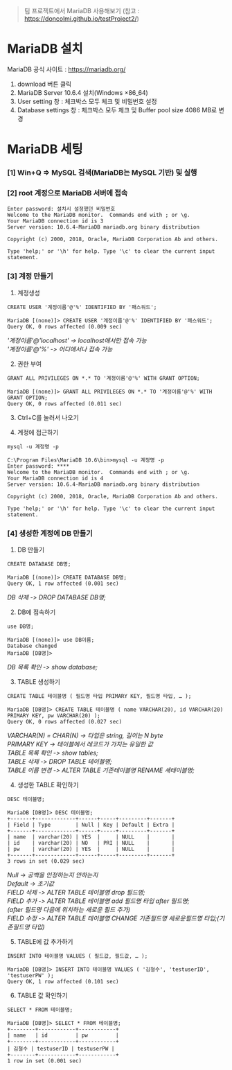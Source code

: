 > 팀 프로젝트에서 MariaDB 사용해보기 (참고 : https://doncolmi.github.io/testProject2/)



# MariaDB 설치

MariaDB 공식 사이트 : https://mariadb.org/

  1. download 버튼 클릭
  2. MariaDB Server 10.6.4 설치(Windows ×86_64)
  3. User setting 창 : 체크박스 모두 체크 및 비밀번호 설정
  4. Database settings 창 : 체크박스 모두 체크 및 Buffer pool size 4086 MB로 변경

# MariaDB 세팅

### [1] Win+Q => MySQL 검색(MariaDB는 MySQL 기반) 및 실행

### [2] root 계정으로 MariaDB 서버에 접속

```
Enter password: 설치시 설정했던 비밀번호
Welcome to the MariaDB monitor.  Commands end with ; or \g.
Your MariaDB connection id is 3
Server version: 10.6.4-MariaDB mariadb.org binary distribution

Copyright (c) 2000, 2018, Oracle, MariaDB Corporation Ab and others.

Type 'help;' or '\h' for help. Type '\c' to clear the current input statement.
```

### [3] 계정 만들기

1. 계정생성

```
CREATE USER '계정이름'@'%' IDENTIFIED BY '패스워드';
```

```
MariaDB [(none)]> CREATE USER '계정이름'@'%' IDENTIFIED BY '패스워드';
Query OK, 0 rows affected (0.009 sec)
```
*'계정이름'@'localhost' -> localhost에서만 접속 가능 <br>
'계정이름'@'%' -> 어디에서나 접속 가능*

2. 권한 부여

```
GRANT ALL PRIVILEGES ON *.* TO '계정이름'@'%' WITH GRANT OPTION;
```

```
MariaDB [(none)]> GRANT ALL PRIVILEGES ON *.* TO '계정이름'@'%' WITH GRANT OPTION;
Query OK, 0 rows affected (0.011 sec)
```

3. Ctrl+C를 눌러서 나오기

4. 계정에 접근하기

```
mysql -u 계정명 -p
```

```
C:\Program Files\MariaDB 10.6\bin>mysql -u 계정명 -p
Enter password: ****
Welcome to the MariaDB monitor.  Commands end with ; or \g.
Your MariaDB connection id is 4
Server version: 10.6.4-MariaDB mariadb.org binary distribution

Copyright (c) 2000, 2018, Oracle, MariaDB Corporation Ab and others.

Type 'help;' or '\h' for help. Type '\c' to clear the current input statement.
```

### [4] 생성한 계정에 DB 만들기

1. DB 만들기

```
CREATE DATABASE DB명;
```

```
MariaDB [(none)]> CREATE DATABASE DB명;
Query OK, 1 row affected (0.001 sec)
```
  *DB 삭제 -> DROP DATABASE DB명;*

2. DB에 접속하기

```
use DB명;
```

```
MariaDB [(none)]> use DB이름;
Database changed
MariaDB [DB명]>
```
 *DB 목록 확인 -> show database;*
 
3. TABLE 생성하기

```
CREATE TABLE 테이블명 ( 필드명 타입 PRIMARY KEY, 필드명 타입, … );
```

```
MariaDB [DB명]> CREATE TABLE 테이블명 ( name VARCHAR(20), id VARCHAR(20) PRIMARY KEY, pw VARCHAR(20) );
Query OK, 0 rows affected (0.027 sec)
```
  *VARCHAR(N) = CHAR(N) -> 타입은 string, 길이는 N byte<br>
  PRIMARY KEY -> 테이블에서 레코드가 가지는 유일한 값<br>
  TABLE 목록 확인 -> show tables;<br>
  TABLE 삭제 -> DROP TABLE 테이블명;<br>
  TABLE 이름 변경 -> ALTER TABLE 기존테이블명 RENAME 새테이블명;*
 
 4. 생성한 TABLE 확인하기

```
DESC 테이블명;
```
```
MariaDB [DB명]> DESC 테이블명;
+-------+-------------+------+-----+---------+-------+
| Field | Type        | Null | Key | Default | Extra |
+-------+-------------+------+-----+---------+-------+
| name  | varchar(20) | YES  |     | NULL    |       |
| id    | varchar(20) | NO   | PRI | NULL    |       |
| pw    | varchar(20) | YES  |     | NULL    |       |
+-------+-------------+------+-----+---------+-------+
3 rows in set (0.029 sec)
```
  *Null -> 공백을 인정하는지 안하는지<br>
  Default -> 초기값<br>
  FIELD 삭제 -> ALTER TABLE 테이블명 drop 필드명;<br>
  FIELD 추가 -> ALTER TABLE 테이블명 add 필드명 타입 after 필드명;<br>
  (after 필드명 다음에 위치하는 새로운 필드 추가)<br>
  FIELD 수정 -> ALTER TABLE 테이블명 CHANGE 기존필드명 새로운필드명 타입;(기존필드명 타입)*
  
 5. TABLE에 값 추가하기

```
INSERT INTO 테이블명 VALUES ( 필드값, 필드값, … );
```
```
MariaDB [DB명]> INSERT INTO 테이블명 VALUES ( '김철수', 'testuserID', 'testuserPW' );
Query OK, 1 row affected (0.101 sec)
```

 6. TABLE 값 확인하기
```
SELECT * FROM 테이블명;
```
```
MariaDB [DB명]> SELECT * FROM 테이블명;
+--------+------------+------------+
| name   | id         | pw         |
+--------+------------+------------+
| 김철수 | testuserID | testuserPW |
+--------+------------+------------+
1 row in set (0.001 sec)
```
